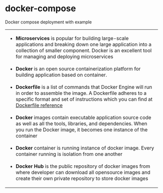 # docker-compose
Docker compose deployment with example


<table cellspacing="0" cellpadding="0">
  <tr>
   <td>
     <ul>
       <li>
         <b> Microservices </b>  is popular for building large-scale applications and breaking down one large application into a
         collection of smaller component.  Docker is an excellent tool for managing and deploying microservices
       </li>
       <br/>
       <li>
       <b> Docker </b> is an open source containerization platform for building application based on container. 
       </li>
       <br/>
       <li>
         <b> Dockerfile </b> is a list of commands that Docker Engine will run in order to assemble the image.  A Dockerfile adheres 
           to a specific format and set of instructions which you can find at 
           <a href="https://docs.docker.com/engine/reference/builder/">Dockerfile reference </a>
       </li> 
       <br/>
       <li>
       <b> Docker </b> images contain executable application source code as well as all the tools, libraries, and dependencies. 
         When you run the Docker image, it becomes one instance of the container
       </li>
       <br/>
      <li>
        <b> Docker </b> container is running instance of docker image. Every container running is isolation from one another
      </li> 
       <br/>
      <li>
        <b>Docker Hub </b> is the public repository of docker images from where developer can download all opensource images and 
        create their own private repository to store docker images
      </li> 
     </ul>
   </td>
  </tr>
</table>
